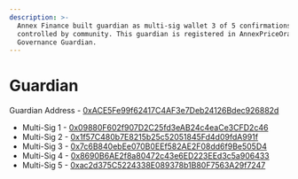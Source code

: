 ```yaml
---
description: >-
  Annex Finance built guardian as multi-sig wallet 3 of 5 confirmations
  controlled by community. This guardian is registered in AnnexPriceOracle and
  Governance Guardian.
---
```


# Guardian

Guardian Address - [0xACE5Fe99f62417C4AF3e7Deb24126Bdec926882d](https://bscscan.com/address/0xace5fe99f62417c4af3e7deb24126bdec926882d)

* Multi-Sig 1 - [0x09880F602f907D2C25fd3eAB24c4eaCe3CFD2c46](https://bscscan.com/address/0x09880F602f907D2C25fd3eAB24c4eaCe3CFD2c46)
* Multi-Sig 2 - [0x1f57C480b7E8215b25c52051845Fd4d09fdA991f](https://bscscan.com/address/0x1f57C480b7E8215b25c52051845Fd4d09fdA991f)
* Multi-Sig 3 - [0x7c6B840ebEe070B0EEf582AE2F08dd6f9Be505D4](https://bscscan.com/address/0x7c6B840ebEe070B0EEf582AE2F08dd6f9Be505D4)
* Multi-Sig 4 - [0x8690B6AE2f8a80472c43e6ED223EEd3c5a906433](https://bscscan.com/address/0x8690B6AE2f8a80472c43e6ED223EEd3c5a906433)
* Multi-Sig 5 - [0xac2d375C5224338E089378b1B80F7563A29f7247](https://bscscan.com/address/0xac2d375C5224338E089378b1B80F7563A29f7247)
